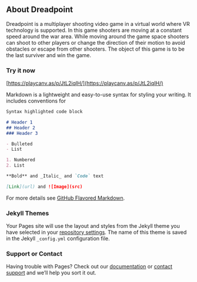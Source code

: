 ## About Dreadpoint

Dreadpoint is a multiplayer shooting video game in a virtual world where VR technology is supported. In this game shooters  are moving at a constant speed around the war area. While moving around the game space shooters can shoot to other players or change the direction of their motion to avoid obstacles or escape from other shooters. The object of this game is to be the last surviver and win the game.  

### Try it now

[https://playcanv.as/p/JtL2iqIH/](https://playcanv.as/p/JtL2iqIH/)

Markdown is a lightweight and easy-to-use syntax for styling your writing. It includes conventions for

```markdown
Syntax highlighted code block

# Header 1
## Header 2
### Header 3

- Bulleted
- List

1. Numbered
2. List

**Bold** and _Italic_ and `Code` text

[Link](url) and ![Image](src)
```

For more details see [GitHub Flavored Markdown](https://guides.github.com/features/mastering-markdown/).

### Jekyll Themes

Your Pages site will use the layout and styles from the Jekyll theme you have selected in your [repository settings](https://github.com/sajinidesilva/dreadpoint/settings). The name of this theme is saved in the Jekyll `_config.yml` configuration file.

### Support or Contact

Having trouble with Pages? Check out our [documentation](https://help.github.com/categories/github-pages-basics/) or [contact support](https://github.com/contact) and we’ll help you sort it out.
